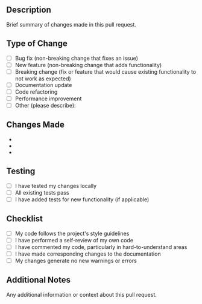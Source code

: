 ## Description
Brief summary of changes made in this pull request.

## Type of Change
- [ ] Bug fix (non-breaking change that fixes an issue)
- [ ] New feature (non-breaking change that adds functionality)
- [ ] Breaking change (fix or feature that would cause existing functionality to not work as expected)
- [ ] Documentation update
- [ ] Code refactoring
- [ ] Performance improvement
- [ ] Other (please describe):

## Changes Made
- 
- 
- 

## Testing
- [ ] I have tested my changes locally
- [ ] All existing tests pass
- [ ] I have added tests for new functionality (if applicable)

## Checklist
- [ ] My code follows the project's style guidelines
- [ ] I have performed a self-review of my own code
- [ ] I have commented my code, particularly in hard-to-understand areas
- [ ] I have made corresponding changes to the documentation
- [ ] My changes generate no new warnings or errors

## Additional Notes
Any additional information or context about this pull request.